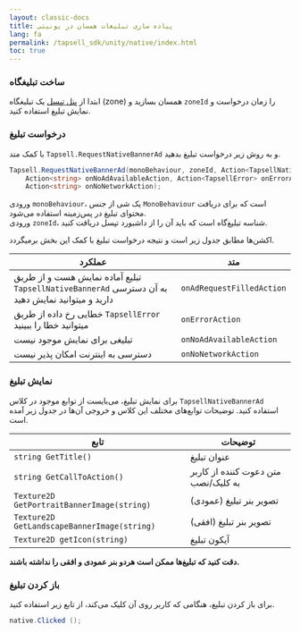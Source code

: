 ```yaml
---
layout: classic-docs
title: پیاده سازی تبلیغات همسان در یونیتی
lang: fa
permalink: /tapsell_sdk/unity/native/index.html
toc: true
---
```

### ساخت تبلیغگاه
ابتدا از [پنل تپسل](https://dashboard.tapsell.ir/) یک تبلیغگاه (zone) همسان بسازید و `zoneId` را زمان درخواست و نمایش تبلیغ استفاده کنید.


### درخواست تبلیغ
با کمک متد `Tapsell.RequestNativeBannerAd` و به روش زیر درخواست تبلیغ بدهید.

```c#
Tapsell.RequestNativeBannerAd(monoBehaviour, zoneId, Action<TapsellNativeBannerAd> onAdRequestFilledAction,
    Action<string> onNoAdAvailableAction, Action<TapsellError> onErrorAction,
    Action<string> onNoNetworkAction);
```

ورودی `monoBehaviour`، یک شی از جنس `MonoBehaviour` است که برای دریافت محتوای تبلیغ در پس‌زمینه استفاده می‌شود.  
ورودی `zoneId`، شناسه تبلیغ‌گاه است که باید آن را از داشبورد تپسل دریافت کنید.

اکشن‌ها مطابق جدول زیر است و نتیجه درخواست تبلیغ با کمک این بخش برمیگردد.

| عملکرد | متد |
| - | - |
| تبلیع آماده نمایش هست و از طریق `TapsellNativeBannerAd` به آن دسترسی دارید و میتوانید نمایش دهید | `onAdRequestFilledAction` |
| خطایی رخ داده از طریق `TapsellError` میتوانید خطا را ببینید | `onErrorAction` |
| تبلیغی برای نمایش موجود نیست | `onNoAdAvailableAction` |
| دسترسی به اینترنت امکان پذیر نیست | `onNoNetworkAction` |

### نمایش تبلیغ
برای نمایش تبلیغ، می‌بایست از توابع موجود در کلاس `TapsellNativeBannerAd` استفاده کنید. توضیحات توابع‌های مختلف این کلاس و خروجی آن‌ها در جدول زیر آمده است.

| تابع | توضیحات |
| - | - |
| `string GetTitle()` | عنوان تبلیغ |
| `string GetCallToAction()` | متن دعوت کننده از کاربر به کلیک/نصب |
| `Texture2D GetPortraitBannerImage(string)` | تصویر بنر تبلیغ (عمودی) |
| `Texture2D GetLandscapeBannerImage(string)` | تصویر بنر تبلیغ (افقی) |
| `Texture2D getIcon(string)` | آیکون تبلیغ |
  
 **دقت کنید که تبلیغ‌ها ممکن است هردو بنر عمودی و افقی را نداشته باشند.**


### باز کردن تبلیغ
برای باز کردن تبلیغ، هنگامی که کاربر روی آن کلیک می‌کند، از تابع زیر استفاده کنید.

```c#
native.Clicked ();
```